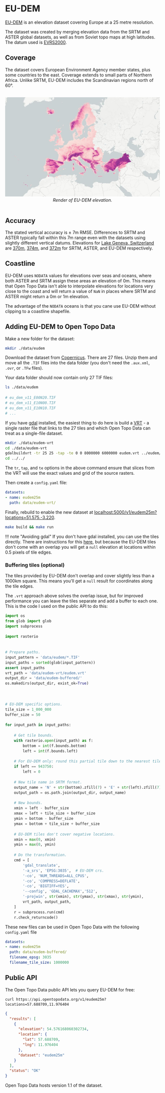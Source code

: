 # EU-DEM

[EU-DEM](https://www.eea.europa.eu/data-and-maps/data/copernicus-land-monitoring-service-eu-dem) is an elevation dataset covering Europe at a 25 metre resolution.

The dataset was created by merging elevation data from the SRTM and ASTER global datasets, as well as from Soviet topo maps at high latitudes. The datum used is [EVRS2000](https://spatialreference.org/ref/epsg/evrf2000-height/).



## Coverage

The dataset covers European Environment Agency member states, plus some countries to the east. Coverage extends to small parts of Northern Africa. Unlike SRTM, EU-DEM includes the Scandinavian regions north of 60°.

<p style="text-align:center; padding: 1rem 0">
  <img src="/img/eudem.jpg" alt="EU-DEM elevation">
  <br>
  <em>Render of EU-DEM elevation.</em>
</p>

## Accuracy

The stated vertical accuracy is ± 7m RMSE. Differences to SRTM and ASTER typically fall within this 7m range even with the datasets using slightly different vertical datums. Elevations for [Lake Geneva, Switzerland](https://www.google.com/maps/place/46%C2%B014'33.2%22N+6%C2%B010'32.1%22E/@46.2374461,6.1073519,12z/) are [370m](https://api.opentopodata.org/v1/srtm30m?locations=46.242557,206.175588), [374m](https://api.opentopodata.org/v1/aster30m?locations=46.242557,206.175588), and [372m](https://api.opentopodata.org/v1/eudem25m?locations=46.242557,206.175588) for SRTM, ASTER, and EU-DEM respectively.


## Coastline

EU-DEM uses `NODATA` values for elevations over seas and oceans, where both ASTER and SRTM assign these areas an elevation of 0m. This means that Open Topo Data isn't able to interpolate elevations for locations very close to the coast and will return a value of `NaN` in places where SRTM and ASTER might return a 0m or 1m elevation.

The advantage of the `NODATA` oceans is that you cane use EU-DEM without clipping to a coastline shapefile.


## Adding EU-DEM to Open Topo Data


Make a new folder for the dataset:

```bash
mkdir ./data/eudem
```

Download the dataset from [Copernicus](https://land.copernicus.eu/imagery-in-situ/eu-dem/eu-dem-v1.1?tab=download). There are 27 files. Unzip them and move all the `.TIF` files into the data folder (you don't need the `.aux.xml`, `.ovr`, or `.TFw` files).

Your data folder should now contain only 27 TIF files:

```bash
ls ./data/eudem

# eu_dem_v11_E00N20.TIF
# eu_dem_v11_E10N00.TIF
# eu_dem_v11_E10N10.TIF
# ...
```


If you have [gdal](https://gdal.org) installed, the easiest thing to do here is build a [VRT](https://gdal.org/drivers/raster/vrt.html) - a single raster file that links to the 27 tiles and which Open Topo Data can treat as a single-file dataset.

```bash
mkdir ./data/eudem-vrt
cd ./data/eudem-vrt
gdalbuildvrt -tr 25 25 -tap -te 0 0 8000000 6000000 eudem.vrt ../eudem/*.TIF
cd ../../
```

The `tr`, `tap`, and `te` options in the above command ensure that slices from the VRT will use the exact values and grid of the source rasters.


Then create a `config.yaml` file:

```yaml
datasets:
- name: eudem25m
  path: data/eudem-vrt/
```

Finally, rebuild to enable the new dataset at [localhost:5000/v1/eudem25m?locations=51.575,-3.220](http://localhost:5000/v1/eudem25m?locations=51.575,-3.220).

```bash
make build && make run
```


!!! note "Avoiding gdal"
    If you don't have gdal installed, you can use the tiles directly. There are instructions for this [here](https://github.com/ajnisbet/opentopodata/blob/f012ec136bebcd97e1dc05645e91a6d2487127dc/docs/datasets/eudem.md#adding-eu-dem-to-open-topo-data), but because the EU-DEM tiles don't come with an overlap you will get a `null` elevation at locations within 0.5 pixels of tile edges. 


### Buffering tiles (optional)

The tiles provided by EU-DEM don't overlap and cover slightly less than a 1000km square. This means you'll get a `null` result for coordinates along the tile edges.

The `.vrt` approach above solves the overlap issue, but for improved performance you can leave the tiles separate and add a buffer to each one. This is the code I used on the public API to do this:


```python
import os
from glob import glob
import subprocess

import rasterio


# Prepare paths.
input_pattern = 'data/eudem/*.TIF'
input_paths = sorted(glob(input_pattern))
assert input_paths
vrt_path = 'data/eudem-vrt/eudem.vrt'
output_dir = 'data/eudem-buffered/'
os.makedirs(output_dir, exist_ok=True)



# EU-DEM specific options.
tile_size = 1_000_000
buffer_size = 50

for input_path in input_paths:

    # Get tile bounds.
    with rasterio.open(input_path) as f:
        bottom = int(f.bounds.bottom)
        left = int(f.bounds.left)

    # For EU-DEM only: round this partial tile down to the nearest tile_size.
    if left == 943750:
        left = 0

    # New tile name in SRTM format.
    output_name = 'N' + str(bottom).zfill(7) + 'E' + str(left).zfill(7) + '.TIF'
    output_path = os.path.join(output_dir, output_name)

    # New bounds.
    xmin = left - buffer_size
    xmax = left + tile_size + buffer_size
    ymin = bottom - buffer_size
    ymax = bottom + tile_size + buffer_size

    # EU-DEM tiles don't cover negative locations.
    xmin = max(0, xmin)
    ymin = max(0, ymin)

    # Do the transformation.
    cmd = [
        'gdal_translate',
        '-a_srs', 'EPSG:3035',  # EU-DEM crs.
        '-co', 'NUM_THREADS=ALL_CPUS',
        '-co', 'COMPRESS=DEFLATE',
        '-co', 'BIGTIFF=YES',
        '--config', 'GDAL_CACHEMAX','512',
        '-projwin', str(xmin), str(ymax), str(xmax), str(ymin),
        vrt_path, output_path,
    ]
    r = subprocess.run(cmd)
    r.check_returncode()
```

These new files can be used in Open Topo Data with the following `config.yaml` file


```yaml
datasets:
- name: eudem25m
  path: data/eudem-buffered/
  filename_epsg: 3035
  filename_tile_size: 1000000
```



## Public API

The Open Topo Data public API lets you query EU-DEM for free:

```
curl https://api.opentopodata.org/v1/eudem25m?locations=57.688709,11.976404
```

```json
{
  "results": [
    {
      "elevation": 54.576168060302734,
      "location": {
        "lat": 57.688709,
        "lng": 11.976404
      },
      "dataset": "eudem25m"
    }
  ],
  "status": "OK"
}
```

Open Topo Data hosts version 1.1 of the dataset.
